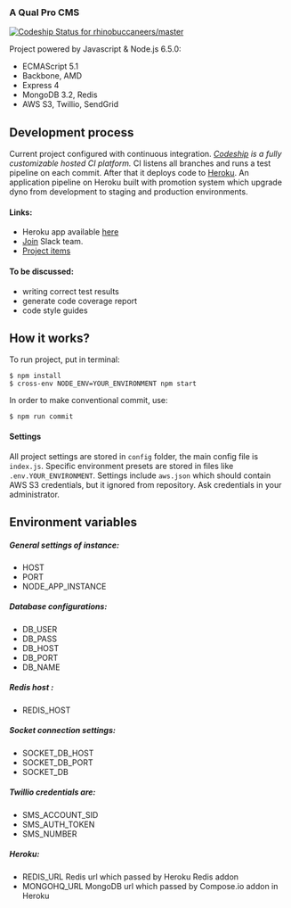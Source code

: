 ### A Qual Pro CMS

[ ![Codeship Status for rhinobuccaneers/master](https://codeship.com/projects/d26237f0-7138-0134-8443-66707d799ba6/status?branch=master)](https://github.com/rhinobuccaneers/qualpro)

Project powered by Javascript & Node.js 6.5.0:
- ECMAScript 5.1
- Backbone, AMD
- Express 4
- MongoDB 3.2, Redis
- AWS S3, Twillio, SendGrid

## Development process

Current project configured with continuous integration. *[Codeship](https://codeship.com/) is a fully customizable hosted CI platform.*
CI listens all branches and runs a test pipeline on each commit. After that it deploys code to [Heroku](https://www.heroku.com/).
An application pipeline on Heroku built with promotion system which upgrade dyno from development to staging and production environments.

#### Links:
 - Heroku app available [here](https://qualpro.herokuapp.com/)
 - [Join](https://foxtrappteam.slack.com) Slack team.
 - [Project items](https://drive.google.com/open?id=0Bx8qXOKRvi2adXJiT2ZwRUdVdXM)


#### To be discussed:
 - writing correct test results
 - generate code coverage report
 - code style guides

## How it works?

To run project, put in terminal:
```
$ npm install
$ cross-env NODE_ENV=YOUR_ENVIRONMENT npm start
```

In order to make conventional commit, use:
```
$ npm run commit
```

#### Settings

All project settings are stored in `config` folder, the main config file is `index.js`.
Specific environment presets are stored in files like `.env.YOUR_ENVIRONMENT`.
Settings include `aws.json` which should contain AWS S3 credentials, but it ignored from repository.
Ask credentials in your administrator.

## Environment variables

##### General settings of instance:
 - HOST
 - PORT
 - NODE_APP_INSTANCE

##### Database configurations:
 - DB_USER
 - DB_PASS
 - DB_HOST
 - DB_PORT
 - DB_NAME

##### Redis host :
 - REDIS_HOST

##### Socket connection settings:
 - SOCKET_DB_HOST
 - SOCKET_DB_PORT
 - SOCKET_DB

##### Twillio credentials are:
 - SMS_ACCOUNT_SID
 - SMS_AUTH_TOKEN
 - SMS_NUMBER

##### Heroku:
 - REDIS_URL Redis url which passed by Heroku Redis addon
 - MONGOHQ_URL MongoDB url which passed by Compose.io addon in Heroku
